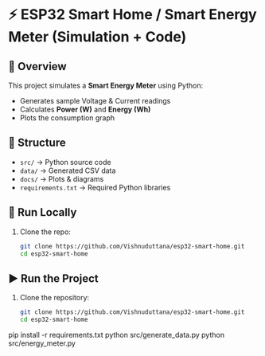 # ⚡ ESP32 Smart Home / Smart Energy Meter (Simulation + Code)

## 📌 Overview
This project simulates a **Smart Energy Meter** using Python:
- Generates sample Voltage & Current readings
- Calculates **Power (W)** and **Energy (Wh)**
- Plots the consumption graph

## 📂 Structure
- `src/` → Python source code
- `data/` → Generated CSV data
- `docs/` → Plots & diagrams
- `requirements.txt` → Required Python libraries

## 🚀 Run Locally
1. Clone the repo:
   ```bash
   git clone https://github.com/Vishnuduttana/esp32-smart-home.git
   cd esp32-smart-home
## ▶️ Run the Project

1. Clone the repository:
   ```bash
   git clone https://github.com/Vishnuduttana/esp32-smart-home.git
   cd esp32-smart-home
pip install -r requirements.txt
python src/generate_data.py
python src/energy_meter.py
